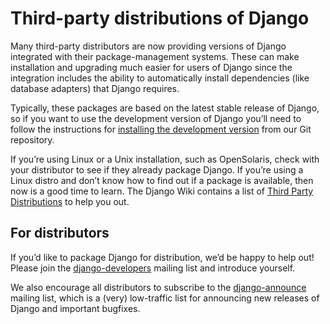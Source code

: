# Third-party distributions of Django

Many third-party distributors are now providing versions of Django integrated
with their package-management systems. These can make installation and upgrading
much easier for users of Django since the integration includes the ability to
automatically install dependencies (like database adapters) that Django
requires.

Typically, these packages are based on the latest stable release of Django, so
if you want to use the development version of Django you’ll need to follow the
instructions for [installing the development version](../topics/install.md#installing-development-version) from our Git repository.

If you’re using Linux or a Unix installation, such as OpenSolaris,
check with your distributor to see if they already package Django. If
you’re using a Linux distro and don’t know how to find out if a package
is available, then now is a good time to learn.  The Django Wiki contains
a list of [Third Party Distributions](https://code.djangoproject.com/wiki/Distributions) to help you out.

## For distributors

If you’d like to package Django for distribution, we’d be happy to help out!
Please join the [django-developers](../internals/mailing-lists.md#django-developers-mailing-list) mailing list and introduce yourself.

We also encourage all distributors to subscribe to the [django-announce](../internals/mailing-lists.md#django-announce-mailing-list) mailing
list, which is a (very) low-traffic list for announcing new releases of Django
and important bugfixes.
